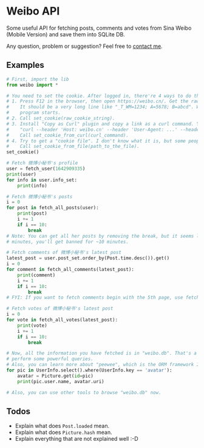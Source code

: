 # Weibo API

Some useful API for fetching posts, comments and votes from Sina Weibo (Mobile Version) and save them into SQLite DB.

Any question, problem or suggestion? Feel free to [contact me](mailto:hypercube@0x01.me).

## Examples

```Python
# First, import the lib
from weibo import *

# You need to set the cookie. After logged in, there're 4 ways to do that (choose any one of them):
# 1. Press F12 in the browser, then open https://weibo.cn/. Get the raw cookie string at "Request Headers" -> "Cookie";
#    It should be a very long line like "_T_WM=1234; A=5678; B=abcd". Write it to a file called "cookie.txt" before the
#    program starts.
# 2. Call set_cookie(raw_cookie_string).
# 3. Install "Copy as Curl" plugin and copy a link as a curl command. You should get a very long line like
#    "curl --header 'Host: weibo.cn' --header 'User-Agent: ...' --header 'Cookie: a=1; b=2; c=3' 'https://weibo.cn/'".
#    Call set_cookie_from_curl(curl_command).
# 4. Try to get a "cookie file". I don't know what it is, but some people told me it's pretty easy to get.
#    Call set_cookie_from_file(path_to_the_file).
set_cookie()

# Fetch 微博小秘书's profile
user = fetch_user(1642909335)
print(user)
for info in user.info_set:
    print(info)

# Fetch 微博小秘书's posts
i = 0
for post in fetch_all_posts(user):
    print(post)
    i += 1
    if i == 10:
        break
# Note: You can get all her posts by removing the break, but it seems like if you send more that ~500 requests in ~10
# minutes, you'll get banned for ~10 minutes.

# Fetch comments of 微博小秘书's latest post
latest_post = user.post_set.order_by(Post.time.desc()).get()
i = 0
for comment in fetch_all_comments(latest_post):
    print(comment)
    i += 1
    if i == 10:
        break
# FYI: If you want to fetch comments begin with the 5th page, use fetch_all_comments(latest_post, page=5).

# Fetch votes of 微博小秘书's latest post
i = 0
for vote in fetch_all_votes(latest_post):
    print(vote)
    i += 1
    if i == 10:
        break

# Now, all the information you have fetched is in "weibo.db". That's a SQLite database. You can learn more about SQL to
# perform some powerful queries.
# Also, you can learn more about "peewee", which is the ORM framework I'm using.
for pic in UserInfo.select().where(UserInfo.key == 'avatar'):
    avatar = Picture.get(id=pic)
    print(pic.user.name, avatar.uri)

# Also, you can use other tools to browse "weibo.db" now.
```

## Todos

- Explain what does `Post.loaded` mean.
- Explain what does `Picture.hash` mean.
- Explain everything that are not explained well :-D
